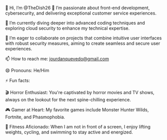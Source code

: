 👋 Hi, I’m @TheDish26
👀 I’m passionate about front-end development, cybersecurity, and delivering exceptional customer service experiences.

🌱 I’m currently diving deeper into advanced coding techniques and exploring cloud security to enhance my technical expertise.

💞️ I’m eager to collaborate on projects that combine intuitive user interfaces with robust security measures, aiming to create seamless and secure user experiences.

📫 How to reach me: jourdanquevedo@gmail.com

😄 Pronouns: He/Him

⚡ Fun facts: 

🎬 Horror Enthusiast: You're captivated by horror movies and TV shows, always on the lookout for the next spine-chilling experience.​

🎮 Gamer at Heart: My favorite games include Monster Hunter Wilds, Fortnite, and Phasmophobia.​

💪 Fitness Aficionado: When I am not in front of a screen, I enjoy lifting weights, cycling, and swimming to stay active and energized.​

